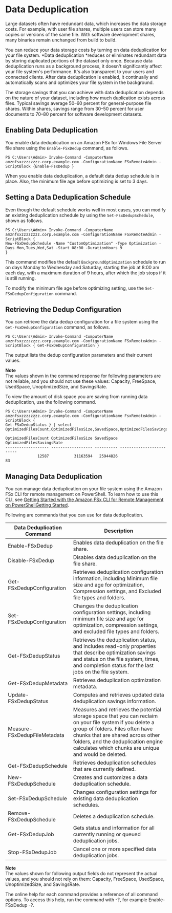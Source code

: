 # Data Deduplication<a name="using-data-dedup"></a>

Large datasets often have redundant data, which increases the data storage costs\. For example, with user file shares, multiple users can store many copies or versions of the same file\. With software development shares, many binaries remain unchanged from build to build\. 

You can reduce your data storage costs by turning on data deduplication for your file system\. *Data deduplication *reduces or eliminates redundant data by storing duplicated portions of the dataset only once\. Because data deduplication runs as a background process, it doesn't significantly affect your file system's performance\. It's also transparent to your users and connected clients\. After data deduplication is enabled, it continually and automatically scans and optimizes your file system in the background\. 

The storage savings that you can achieve with data deduplication depends on the nature of your dataset, including how much duplication exists across files\. Typical savings average 50–60 percent for general\-purpose file shares\. Within shares, savings range from 30–50 percent for user documents to 70–80 percent for software development datasets\.

## Enabling Data Deduplication<a name="enable-dedup"></a>

You enable data deduplication on an Amazon FSx for Windows File Server file share using the `Enable-FSxDedup` command, as follows\.

```
PS C:\Users\Admin> Invoke-Command -ComputerName amznfsxzzzzzzzz.corp.example.com -ConfigurationName FSxRemoteAdmin -ScriptBlock {Enable-FsxDedup }
```

When you enable data deduplication, a default data dedup schedule is in place\. Also, the minimum file age before optimizing is set to 3 days\.

## Setting a Data Deduplication Schedule<a name="set-dedup-sched"></a>

Even though the default schedule works well in most cases, you can modify an existing deduplication schedule by using the `Set-FsxDedupSchedule`, shown as follows\.

```
PS C:\Users\Admin> Invoke-Command -ComputerName amznfsxzzzzzzzz.corp.example.com -ConfigurationName FSxRemoteAdmin -ScriptBlock {   
New-FSxDedupSchedule -Name "CustomOptimization" -Type Optimization -Days Mon,Tues,Wed,Sat -Start 08:00 -DurationHours 9
}
```

 This command modifies the default `BackgroundOptimization` schedule to run on days Monday to Wednesday and Saturday, starting the job at 8:00 am each day, with a maximum duration of 9 hours, after which the job stops if it is still running\. 

 To modify the minimum file age before optimizing setting, use the `Set-FSxDedupConfiguration` command\. 

## Retrieving the Dedup Configuration<a name="get-dedup-config"></a>

You can retrieve the data dedup configuration for a file system using the `Get-FsxDedupConfiguration` command, as follows\.

```
PS C:\Users\Admin> Invoke-Command -ComputerName amznfsxzzzzzzzz.corp.example.com -ConfigurationName FSxRemoteAdmin -ScriptBlock { Get-FsxDeDupConfiguration }
```

The output lists the dedup configuration parameters and their current values\.

**Note**  
The values shown in the command response for following parameters are not reliable, and you should not use these values: Capacity, FreeSpace, UsedSpace, UnoptimizedSize, and SavingsRate\.

To view the amount of disk space you are saving from running data deduplication, use the following command\.

```
PS C:\Users\Admin> Invoke-Command -ComputerName amznfsxzzzzzzzz.corp.example.com -ConfigurationName FsxRemoteAdmin -ScriptBlock { 
Get-FSxDedupStatus } | select OptimizedFilesCount,OptimizedFilesSize,SavedSpace,OptimizedFilesSavingsRate

OptimizedFilesCount OptimizedFilesSize SavedSpace OptimizedFilesSavingsRate
------------------- ------------------ ---------- -------------------------
              12587           31163594   25944826                        83
```

## Managing Data Deduplication<a name="managing-data-dedup"></a>

You can manage data deduplication on your file system using the Amazon FSx CLI for remote management on PowerShell\. To learn how to use this CLI, see [Getting Started with the Amazon FSx CLI for Remote Management on PowerShellGetting Started](remote-pwrshell.md)\. 

Following are commands that you can use for data deduplication\. 


| Data Deduplication Command | Description | 
| --- | --- | 
|  Enable\-FSxDedup  |  Enables data deduplication on the file share\.  | 
|  Disable\-FSxDedup  |  Disables data deduplication on the file share\.  | 
|  Get\-FSxDedupConfiguration  |  Retrieves deduplication configuration information, including Minimum file size and age for optimization, Compression settings, and Excluded file types and folders\.  | 
| Set\-FSxDedupConfiguration | Changes the deduplication configuration settings, including minimum file size and age for optimization, compression settings, and excluded file types and folders\. | 
| Get\-FSxDedupStatus |  Retrieves the deduplication status, and includes read\-only properties that describe optimization savings and status on the file system, times, and completion status for the last jobs on the file system\.  | 
| Get\-FSxDedupMetadata | Retrieves deduplication optimization metadata\. | 
| Update\-FSxDedupStatus | Computes and retrieves updated data deduplication savings information\. | 
| Measure\-FSxDedupFileMetadata | Measures and retrieves the potential storage space that you can reclaim on your file system if you delete a group of folders\. Files often have chunks that are shared across other folders, and the deduplication engine calculates which chunks are unique and would be deleted\. | 
| Get\-FSxDedupSchedule | Retrieves deduplication schedules that are currently defined\. | 
| New\-FSxDedupSchedule | Creates and customizes a data deduplication schedule\. | 
| Set\-FSxDedupSchedule | Changes configuration settings for existing data deduplication schedules\. | 
| Remove\-FSxDedupSchedule | Deletes a deduplication schedule\. | 
| Get\-FSxDedupJob | Gets status and information for all currently running or queued deduplication jobs\. | 
| Stop\-FSxDedupJob | Cancel one or more specified data deduplication jobs\. | 

**Note**  
The values shown for following output fields do not represent the actual values, and you should not rely on them: Capacity, FreeSpace, UsedSpace, UnoptimizedSize, and SavingsRate\.

The online help for each command provides a reference of all command options\. To access this help, run the command with \-?, for example Enable\-FSxDedup \-?\. 